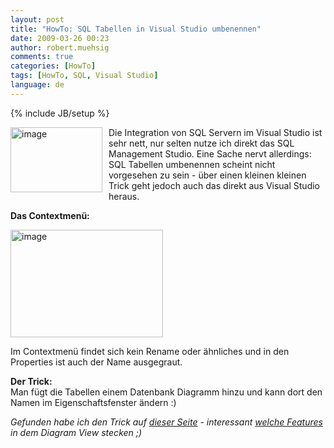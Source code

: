 ```yaml
---
layout: post
title: "HowTo: SQL Tabellen in Visual Studio umbenennen"
date: 2009-03-26 00:23
author: robert.muehsig
comments: true
categories: [HowTo]
tags: [HowTo, SQL, Visual Studio]
language: de
---
```

{% include JB/setup %}
<p><a href="{{BASE_PATH}}/assets/wp-images/image693.png"><img style="border-right: 0px; border-top: 0px; margin: 0px 10px 0px 0px; border-left: 0px; border-bottom: 0px" height="104" alt="image" src="{{BASE_PATH}}/assets/wp-images/image-thumb671.png" width="147" align="left" border="0" /></a>Die Integration von SQL Servern im Visual Studio ist sehr nett, nur selten nutze ich direkt das SQL Management Studio. Eine Sache nervt allerdings: SQL Tabellen umbenennen scheint nicht vorgesehen zu sein - &#252;ber einen kleinen kleinen Trick geht jedoch auch das direkt aus Visual Studio heraus.</p> 
<!--more-->
  <p><strong>Das Contextmen&#252;:</strong></p>  <p><a href="{{BASE_PATH}}/assets/wp-images/image694.png"><img style="border-right: 0px; border-top: 0px; border-left: 0px; border-bottom: 0px" height="172" alt="image" src="{{BASE_PATH}}/assets/wp-images/image-thumb672.png" width="244" border="0" /></a> </p>  <p>Im Contextmen&#252; findet sich kein Rename oder &#228;hnliches und in den Properties ist auch der Name ausgegraut.</p>  <p><strong>Der Trick:</strong>    <br />Man f&#252;gt die Tabellen einem Datenbank Diagramm hinzu und kann dort den Namen im Eigenschaftsfenster &#228;ndern :)</p>  <p><em>Gefunden habe ich den Trick auf </em><a href="http://www.bbits.co.uk/blog/archive/2006/03/15/7660.aspx"><em>dieser Seite</em></a><em> - interessant </em><a href="{{BASE_PATH}}/2009/02/18/howto-sql-tabellen-beziehungen-erstellen-per-dragndrop/"><em>welche Features</em></a><em> in dem Diagram View stecken ;)</em></p>
